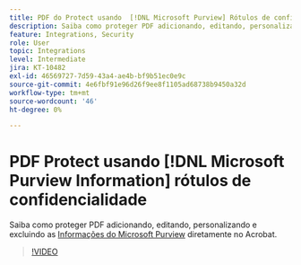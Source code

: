 ```yaml
---
title: PDF do Protect usando  [!DNL Microsoft Purview] Rótulos de confidencialidade
description: Saiba como proteger PDF adicionando, editando, personalizando e excluindo [!DNL Microsoft Purview] rótulos de confidencialidade diretamente no Acrobat
feature: Integrations, Security
role: User
topic: Integrations
level: Intermediate
jira: KT-10482
exl-id: 46569727-7d59-43a4-ae4b-bf9b51ec0e9c
source-git-commit: 4e6fbf91e96d26f9ee8f1105ad68738b9450a32d
workflow-type: tm+mt
source-wordcount: '46'
ht-degree: 0%

---
```


# PDF Protect usando [!DNL Microsoft Purview Information] rótulos de confidencialidade

Saiba como proteger PDF adicionando, editando, personalizando e excluindo as [Informações do Microsoft Purview](https://learn.microsoft.com/en-us/microsoft-365/compliance/information-protection?view=o365-worldwide) diretamente no Acrobat.

>[!VIDEO](https://video.tv.adobe.com/v/3444303?quality=12&learn=on&hidetitle=true&captions=por_br)
